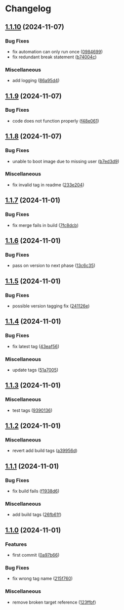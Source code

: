 # Changelog

## [1.1.10](https://github.com/segadora/solar-assistant-browser-automation/compare/v1.1.9...v1.1.10) (2024-11-07)


### Bug Fixes

* fix automation can only run once ([0984699](https://github.com/segadora/solar-assistant-browser-automation/commit/0984699b980dab724d5fef1bcc98199b20f96a21))
* fix redundant break statement ([b74004c](https://github.com/segadora/solar-assistant-browser-automation/commit/b74004cbab785d2085dc46eebf264e93940f4ae7))


### Miscellaneous

* add logging ([86a95d4](https://github.com/segadora/solar-assistant-browser-automation/commit/86a95d412a0d4fed3e6750ab56e82e80993d12b6))

## [1.1.9](https://github.com/segadora/solar-assistant-browser-automation/compare/v1.1.8...v1.1.9) (2024-11-07)


### Bug Fixes

* code does not function properly ([f48e061](https://github.com/segadora/solar-assistant-browser-automation/commit/f48e0615ceb9850af623d06718c327c2530c24ae))

## [1.1.8](https://github.com/segadora/solar-assistant-browser-automation/compare/v1.1.7...v1.1.8) (2024-11-07)


### Bug Fixes

* unable to boot image due to missing user ([b7ed3d9](https://github.com/segadora/solar-assistant-browser-automation/commit/b7ed3d9de2faa5af4cd651585e70f63cfed6d141))


### Miscellaneous

* fix invalid tag in readme ([233e204](https://github.com/segadora/solar-assistant-browser-automation/commit/233e204f1c406d711df5fe327380e5b380e2089d))

## [1.1.7](https://github.com/segadora/solar-assistant-browser-automation/compare/v1.1.6...v1.1.7) (2024-11-01)


### Bug Fixes

* fix merge fails in build ([7fc8dcb](https://github.com/segadora/solar-assistant-browser-automation/commit/7fc8dcb88de1fd668e7b3aa53d475fe4a0af607a))

## [1.1.6](https://github.com/segadora/solar-assistant-browser-automation/compare/v1.1.5...v1.1.6) (2024-11-01)


### Bug Fixes

* pass on version to next phase ([13c6c35](https://github.com/segadora/solar-assistant-browser-automation/commit/13c6c35602aac007189264a37096319edbf50c9a))

## [1.1.5](https://github.com/segadora/solar-assistant-browser-automation/compare/v1.1.4...v1.1.5) (2024-11-01)


### Bug Fixes

* possible version tagging fix ([241126e](https://github.com/segadora/solar-assistant-browser-automation/commit/241126ed6011dd60e512468a37cccc9a0b804ec3))

## [1.1.4](https://github.com/segadora/solar-assistant-browser-automation/compare/v1.1.3...v1.1.4) (2024-11-01)


### Bug Fixes

* fix latest tag ([43eaf56](https://github.com/segadora/solar-assistant-browser-automation/commit/43eaf565bd4b74bae0d7a1b9d57101efa34d2e57))


### Miscellaneous

* update tags ([51a7005](https://github.com/segadora/solar-assistant-browser-automation/commit/51a700582292eb3525190546f5018ba4032d295b))

## [1.1.3](https://github.com/segadora/solar-assistant-browser-automation/compare/v1.1.2...v1.1.3) (2024-11-01)


### Miscellaneous

* test tags ([9390136](https://github.com/segadora/solar-assistant-browser-automation/commit/9390136981a3b2ca4e7663366a2f0d6e00f4c1e9))

## [1.1.2](https://github.com/segadora/solar-assistant-browser-automation/compare/v1.1.1...v1.1.2) (2024-11-01)


### Miscellaneous

* revert add build tags ([a39956d](https://github.com/segadora/solar-assistant-browser-automation/commit/a39956d36829a79a7c3005ed18e9480919736b31))

## [1.1.1](https://github.com/segadora/solar-assistant-browser-automation/compare/v1.1.0...v1.1.1) (2024-11-01)


### Bug Fixes

* fix build fails ([f1938d6](https://github.com/segadora/solar-assistant-browser-automation/commit/f1938d609cb5103c3bd0f27d3fd3490b61113ae4))


### Miscellaneous

* add build tags ([26fb61f](https://github.com/segadora/solar-assistant-browser-automation/commit/26fb61fa9c9b2a1a1d654ea0731b5a355c7d66b4))

## [1.1.0](https://github.com/segadora/solar-assistant-browser-automation/compare/v1.0.0...v1.1.0) (2024-11-01)


### Features

* first commit ([0a97b66](https://github.com/segadora/solar-assistant-browser-automation/commit/0a97b6651cc76af8ccaf9737b411ae7ddd13b59b))


### Bug Fixes

* fix wrong tag name ([215f760](https://github.com/segadora/solar-assistant-browser-automation/commit/215f76057fbb55aeccc2aed10b4ef357383e01f4))


### Miscellaneous

* remove broken target reference ([123ffbf](https://github.com/segadora/solar-assistant-browser-automation/commit/123ffbf65730a9dcaf34a4a37c4a30834bb76853))
